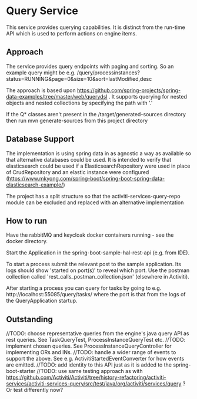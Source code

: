 # Query Service

This service provides querying capabilities. It is distinct from the run-time API which is used to perform actions on engine items.

## Approach

The service provides query endpoints with paging and sorting. So an example query might be e.g. /query/processinstances?status=RUNNING&page=0&size=10&sort=lastModified,desc

The approach is based upon https://github.com/spring-projects/spring-data-examples/tree/master/web/querydsl . It supports querying for nested objects and nested collections by specifying the path with '.'

If the Q* classes aren't present in the /target/generated-sources directory then run mvn generate-sources from this project directory

## Database Support

The implementation is using spring data in as agnostic a way as available so that alternative databases could be used. It is intended to verify that elasticsearch could be used if a ElasticsearchRepository were used in place of CrudRepository and an elastic instance were configured (https://www.mkyong.com/spring-boot/spring-boot-spring-data-elasticsearch-example/)

The project has a split structure so that the activiti-services-query-repo module can be excluded and replaced with an alternative implementation

## How to run

Have the rabbitMQ and keycloak docker containers running - see the docker directory.

Start the Application in the spring-boot-sample-hal-rest-api (e.g. from IDE). 

To start a process submit the relevant post to the sample application. Its logs should show 'started on port(s)' to reveal which port. Use the postman collection called 'rest_calls_postman_collection.json' (elsewhere in Activiti).

After starting a process you can query for tasks by going to e.g. http://localhost:55085/query/tasks/ where the port is that from the logs of the QueryApplication startup.

## Outstanding

//TODO: choose representative queries from the engine's java query API as rest queries. See TaskQueryTest, ProcessInstanceQueryTest etc.
//TODO: implement chosen queries. See ProcessInstanceQueryController for implementing ORs and INs.
//TODO: handle a wider range of events to support the above. See e.g. ActivitiStartedEventConverter for how events are emitted.
//TODO: add identity to this API just as it is added to the spring-boot-starter
//TODO: use same testing approach as with https://github.com/Activiti/Activiti/tree/history-refactoring/activiti-services/activiti-services-query/src/test/java/org/activiti/services/query ? Or test differently now?
